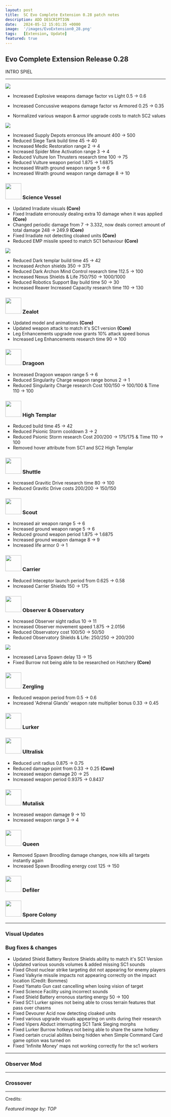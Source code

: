 ```yaml
---
layout: post
title:  SC Evo Complete Extension 0.28 patch notes
description: ADD DESCRIPTION
date:   2024-05-12 15:01:35 +0000
image:  '/images/EvoExtension0_28.png'
tags:   [Extension, Update]
featured: true
---
```


## Evo Complete Extension Release 0.28

INTRO SPIEL

***

![]({{site.baseurl}}/images/Divider_Extension.png)

* Increased Explosive weapons damage factor vs Light 0.5 -> 0.6
* Increased Concussive weapons damage factor vs Armored 0.25 -> 0.35

* Normalized various weapon & armor upgrade costs to match SC2 values


![]({{site.baseurl}}/images/Divider_Terran.png)
* Increased Supply Depots erronous life amount 400 -> 500
* Reduced Siege Tank build time 45 -> 40
* Increased Medic Restoration range 2 -> 4
* Increased Spider Mine Activation range 3 -> 4
* Reduced Vulture Ion Thrusters research time 100 -> 75
* Reduced Vulture weapon period 1.875 -> 1.6875
* Increased Wraith ground weapon range 5 -> 6
* Increased Wraith ground weapon range damage 8 -> 10


### <img src="{{site.baseurl}}/images/btn-unit-terran-sciencevessel.png" width="50" height="50"> Science Vessel
* Updated Irradiate visuals __(Core)__
* Fixed Irradiate erronously dealing extra 10 damage when it was applied __(Core)__
* Changed periodic damage from 7 -> 3.332, now deals correct amount of total damage 248 -> 249.9 __(Core)__
* Fixed Irradiate not detecting cloaked units __(Core)__
* Reduced EMP missile speed to match SC1 behaviour __(Core)__


![]({{site.baseurl}}/images/Divider_Protoss.png)

* Reduced Dark templar build time 45 -> 42
* Increased Archon shields 350 -> 375  
* Reduced Dark Archon Mind Control research time 112.5 -> 100
* Increased Nexus Shields & Life 750/750 -> 1000/1000 
* Reduced Robotics Support Bay build time 50 -> 30
* Increased Reaver Increased Capacity research time 110 -> 130


### <img src="{{site.baseurl}}/images/btn-unit-protoss-zealot@scbw.png" width="50" height="50"> Zealot
* Updated model and animations __(Core)__
* Updated weapon attack to match it's SC1 version __(Core)__
* Leg Enhancements upgrade now grants 10% attack speed bonus
* Increased Leg Enhancements research time 90 -> 100

### <img src="{{site.baseurl}}/images/btn-unit-protoss-dragoon@scbw.png" width="50" height="50"> Dragoon
* Increased Dragoon weapon range 5 -> 6
* Reduced Singularity Charge weapon range bonus 2 -> 1
* Reduced Singularity Charge research Cost 100/150 -> 100/100 & Time 110 -> 100

### <img src="{{site.baseurl}}/images/btn-unit-protoss-hightemplar@scbw.png" width="50" height="50"> High Templar
* Reduced build time 45 -> 42
* Reduced Psionic Storm cooldown 3 -> 2
* Reduced Psionic Storm research Cost 200/200 -> 175/175 & Time 110 -> 100
* Removed hover attribute from SC1 and SC2 High Templar

### <img src="{{site.baseurl}}/images/btn-unit-protoss-shuttle@scbw.png" width="50" height="50"> Shuttle
* Increased Gravitic Drive research time 80 -> 100
* Reduced Gravitic Drive costs 200/200 -> 150/150

### <img src="{{site.baseurl}}/images/btn-unit-protoss-scout@scbw.png" width="50" height="50"> Scout
* Increased air weapon range 5 -> 6
* Increased ground weapon range 5 -> 6
* Reduced ground weapon period 1.875 -> 1.6875
* Increased ground weapon damage 8 -> 9
* Increased life armor 0 -> 1

### <img src="{{site.baseurl}}/images/btn-unit-protoss-carrier@scbw.png" width="50" height="50"> Carrier
* Reduced Inteceptor launch period from 0.625 -> 0.58
* Increased Carrier Shields 150 -> 175

### <img src="{{site.baseurl}}/images/btn-unit-protoss-observer@scbw.png" width="50" height="50"> Observer & Observatory
* Increased Observer sight radius 10 -> 11
* Increased Observer movement speed 1.875 -> 2.0156
* Reduced Observatory cost 100/50 -> 50/50
* Reduced Observatory Shields & Life: 250/250 -> 200/200 


![]({{site.baseurl}}/images/Divider_Zerg.png)

* Increased Larva Spawn delay 13 -> 15
* Fixed Burrow not being able to be researched on Hatchery __(Core)__


### <img src="{{site.baseurl}}/images/btn-unit-zerg-zergling@scbw.png" width="50" height="50"> Zergling
* Reduced weapon period from 0.5 -> 0.6
* Increased 'Adrenal Glands' weapon rate multiplier bonus 0.33 -> 0.45

### <img src="{{site.baseurl}}/images/btn-unit-zerg-lurker.png" width="50" height="50"> Lurker

### <img src="{{site.baseurl}}/images/btn-unit-zerg-ultralisk@scbw.png" width="50" height="50"> Ultralisk
* Reduced unit radius 0.875 -> 0.75
* Reduced damage point from 0.33 -> 0.25 __(Core)__
* Increased weapon damage 20 -> 25
* Increased weapon period 0.9375 -> 0.8437

### <img src="{{site.baseurl}}/images/btn-unit-zerg-mutalisk@scbw.png" width="50" height="50"> Mutalisk
* Increased weapon damage 9 -> 10
* Increased weapon range 3 -> 4

### <img src="{{site.baseurl}}/images/btn-unit-zerg-queen@scbw.png" width="50" height="50"> Queen
* Removed Spawn Broodling damage changes, now kills all targets instantly again
* Increased Spawn Broodling energy cost 125 -> 150

### <img src="{{site.baseurl}}/images/btn-unit-zerg-defiler@scbw.png" width="50" height="50"> Defiler


### <img src="{{site.baseurl}}/images/btn-building-zerg-sporecolony@scbw.png" width="50" height="50"> Spore Colony

***

### Visual Updates


### Bug fixes & changes
* Updated Shield Battery Restore Shields ability to match it's SC1 Version
* Updated various sounds volumes & added missing SC1 sounds
* Fixed Ghost nuclear strike targeting dot not appearing for enemy players
* Fixed Valkyrie missile impacts not appearing correctly on the impact location (Credit: Bommes)
* Fixed Yamato Gun cast cancelling when losing vision of target
* Fixed Science Facility using incorrect sounds
* Fixed Shield Battery erronous starting energy 50 -> 100
* Fixed SC1 Lurker spines not being able to cross terrain features that pass over chasms
* Fixed Devourer Acid now detecting cloaked units
* Fixed various upgrade visuals appearing on units during their research
* Fixed Vipers Abduct interrupting SC1 Tank Sieging morphs
* Fixed Lurker Burrow hotkeys not being able to share the same hotkey
* Fixed certain crucial abilites being hidden when Simple Command Card game option was turned on
* Fixed 'Infinite Money' maps not working correctly for the sc1 workers


***

### Observer Mod


***

### Crossover


***

Credits: 

_Featured image by: TOP_